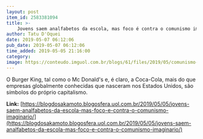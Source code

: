 ```yaml
---
layout: post
item_id: 2583381094
title: >-
    Jovens saem analfabetos da escola, mas foco é contra o comunismo imaginário
author: Tatu D'Oquei
date: 2019-05-07 06:12:06
pub_date: 2019-05-07 06:12:06
time_added: 2019-05-05 21:16:00
category: 
image: https://conteudo.imguol.com.br/blogs/61/files/2019/05/comunismo-615x300.jpg
---
```


O Burger King, tal como o Mc Donald's e, é claro, a Coca-Cola, mais do que empresas globalmente conhecidas que nasceram nos Estados Unidos, são símbolos do próprio capitalismo.

**Link:** [https://blogdosakamoto.blogosfera.uol.com.br/2019/05/05/jovens-saem-analfabetos-da-escola-mas-foco-e-contra-o-comunismo-imaginario/](https://blogdosakamoto.blogosfera.uol.com.br/2019/05/05/jovens-saem-analfabetos-da-escola-mas-foco-e-contra-o-comunismo-imaginario/)

